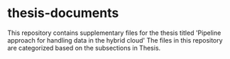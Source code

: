 # thesis-documents
This repository contains supplementary files for the thesis titled 'Pipeline approach for handling data in the hybrid cloud'
The files in this repository are categorized based on the subsections in Thesis.
